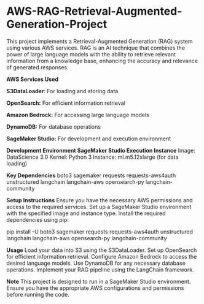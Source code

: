 # AWS-RAG-Retrieval-Augmented-Generation-Project
This project implements a Retrieval-Augmented Generation (RAG) system using various AWS services. RAG is an AI technique that combines the power of large language models with the ability to retrieve relevant information from a knowledge base, enhancing the accuracy and relevance of generated responses.


**AWS Services Used**

**S3DataLoader**: For loading and storing data

**OpenSearch:** For efficient information retrieval

**Amazon Bedrock:** For accessing large language models

**DynamoDB:** For database operations

**SageMaker Studio:** For development and execution environment


**Development Environment
SageMaker Studio Execution Instance**
Image: DataScience 3.0
Kernel: Python 3
Instance: ml.m5.12xlarge (for data loading)

**Key Dependencies**
boto3
sagemaker
requests
requests-aws4auth
unstructured
langchain
langchain-aws
opensearch-py
langchain-community

**Setup Instructions**
Ensure you have the necessary AWS permissions and access to the required services.
Set up a SageMaker Studio environment with the specified image and instance type.
Install the required dependencies using pip:


pip install -U boto3 sagemaker requests requests-aws4auth unstructured langchain langchain-aws opensearch-py langchain-community

**Usage**
Load your data into S3 using the S3DataLoader.
Set up OpenSearch for efficient information retrieval.
Configure Amazon Bedrock to access the desired language models.
Use DynamoDB for any necessary database operations.
Implement your RAG pipeline using the LangChain framework.

**Note**
This project is designed to run in a SageMaker Studio environment. Ensure you have the appropriate AWS configurations and permissions before running the code.

